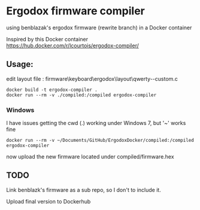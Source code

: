 # Ergodox firmware compiler 

using benblazak's ergodox firmware (rewrite branch) in a Docker container

Inspired by this Docker container https://hub.docker.com/r/lcourtois/ergodox-compiler/

## Usage:

edit layout file : firmware\keyboard\ergodox\layout\qwerty--custom.c
````
docker build -t ergodox-compiler .
docker run --rm -v ./compiled:/compiled ergodox-compiler
````

### Windows
I have issues getting the cwd (.) working under Windows 7, but '~' works fine
```
docker run --rm -v ~/Documents/GitHub/ErgodoxDocker/compiled:/compiled ergodox-compiler
```

now upload the new firmware located under compiled/firmware.hex

## TODO 

Link benblazk's firmware as a sub repo, so I don't to include it.

Upload final version to Dockerhub